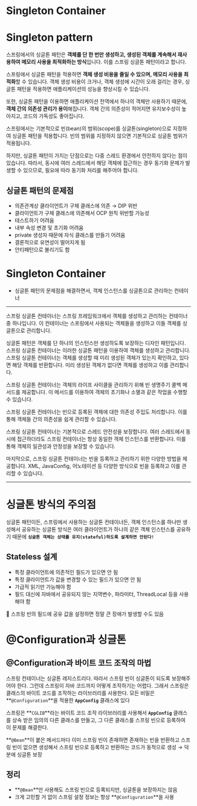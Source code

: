 # Singleton Container

# Singleton pattern

스프링에서의 싱글톤 패턴은 **객체를 단 한 번만 생성하고, 생성된 객체를 계속해서 재사용하여 메모리 사용을 최적화하는 방식**입니다. 이를 스프링 싱글톤 패턴이라고 합니다.

스프링에서 싱글톤 패턴을 적용하면 **객체 생성 비용을 줄일 수 있으며, 메모리 사용을 최적화**할 수 있습니다. 객체 생성 비용이 크거나, 객체 생성에 시간이 오래 걸리는 경우, 싱글톤 패턴을 적용하면 애플리케이션의 성능을 향상시킬 수 있습니다.

또한, 싱글톤 패턴을 이용하면 애플리케이션 전역에서 하나의 객체만 사용하기 때문에, **객체 간의 의존성 관리가 용이**해집니다. 객체 간의 의존성이 적어지면 유지보수성이 높아지고, 코드의 가독성도 좋아집니다.

스프링에서는 기본적으로 빈(bean)의 범위(scope)를 싱글톤(singleton)으로 지정하여 싱글톤 패턴을 적용합니다. 빈의 범위를 지정하지 않으면 기본적으로 싱글톤 범위가 적용됩니다.

하지만, 싱글톤 패턴이 가지는 단점으로는 다중 스레드 환경에서 안전하지 않다는 점이 있습니다. 따라서, 동시에 여러 스레드에서 해당 객체에 접근하는 경우 동기화 문제가 발생할 수 있으므로, 필요에 따라 동기화 처리를 해주어야 합니다.

## 싱글톤 패턴의 문제점

- 의존관계상 클라이언트가 구체 클래스에 의존 → DIP 위반
- 클라이언트가 구체 클래스에 의존해서 OCP 원칙 위반할 가능성
- 테스트하기 어려움
- 내부 속성 변경 및 초기화 어려움
- private 생성자 때문에 자식 클래스를 만들기 어려움
- 결론적으로 유연성이 떨어지게 됨
- 안티패턴으로 불리기도 함

# Singleton Container

- 싱글톤 패턴의 문제점을 해결하면서, 객체 인스턴스를 싱글톤으로 관리하는 컨테이너

---

스프링 싱글톤 컨테이너는 스프링 프레임워크에서 객체를 생성하고 관리하는 컨테이너 중 하나입니다. 이 컨테이너는 스프링에서 사용되는 객체들을 생성하고 이들 객체를 싱글톤으로 관리합니다.

싱글톤 패턴은 객체를 단 하나의 인스턴스만 생성하도록 보장하는 디자인 패턴입니다. 스프링 싱글톤 컨테이너는 이러한 싱글톤 패턴을 이용하여 객체를 생성하고 관리합니다. 스프링 싱글톤 컨테이너는 객체를 생성할 때 미리 생성된 객체가 있는지 확인하고, 있다면 해당 객체를 반환합니다. 미리 생성된 객체가 없다면 객체를 생성하고 이를 관리합니다.

스프링 싱글톤 컨테이너는 객체의 라이프 사이클을 관리하기 위해 빈 생명주기 콜백 메서드를 제공합니다. 이 메서드를 이용하여 객체의 초기화나 소멸과 같은 작업을 수행할 수 있습니다.

스프링 싱글톤 컨테이너는 빈으로 등록된 객체에 대한 의존성 주입도 처리합니다. 이를 통해 객체들 간의 의존성을 쉽게 관리할 수 있습니다.

스프링 싱글톤 컨테이너는 기본적으로 스레드 안전성을 보장합니다. 여러 스레드에서 동시에 접근하더라도 스프링 컨테이너는 항상 동일한 객체 인스턴스를 반환합니다. 이를 통해 객체의 일관성과 안정성을 보장할 수 있습니다.

마지막으로, 스프링 싱글톤 컨테이너는 빈을 등록하고 관리하기 위한 다양한 방법을 제공합니다. XML, JavaConfig, 어노테이션 등 다양한 방식으로 빈을 등록하고 이를 관리할 수 있습니다.

---

# 싱글톤 방식의 주의점

싱글톤 패턴이든, 스프링에서 사용하는 싱글톤 컨테이너든, 객체 인스턴스를 하나만 생성해서 공유하는 싱글톤 방식은 여러 클라이언트가 하나의 같은 객체 인스턴스를 공유하기 때문에 **`싱글톤 객체는 상태를 유지(stateful)하도록 설계하면 안된다!`**

## Stateless 설계

- 특정 클라이언트에 의존적인 필드가 있으면 안 됨
- 특정 클라이언트가 값을 변경할 수 있는 필드가 있으면 안 됨
- 가급적 읽기만 가능해야 함
- 필드 대신에 자바에서 공유되지 않는 지역변수, 파라미터, ThreadLocal 등을 사용해야 함

<aside>
🚨 스프링 빈의 필드에 공유 값을 설정하면 정말 큰 장애가 발생할 수도 있음

</aside>

# @Configuration과 싱글톤

## @Configuration과 바이트 코드 조작의 마법

스프링 컨테이너는 싱글톤 레지스트리다. 따라서 스프링 빈이 싱글톤이 되도록 보장해주어야 한다. 그런데 스프링이 자바 코드까지 어떻게 조작하기는 어렵다. 그래서 스프링은 클래스의 바이트 코드를 조작하는 라이브러리를 사용한다. 모든 비밀은 **`@Configuration`**을 적용한 **`AppConfig`** 클래스에 있다

스프링은 **`CGLIB`**라는 바이트 코드 조작 라이브러리를 사용해서 **`AppConfig`** 클래스를 상속 받은 임의의 다른 클래스를 만들고, 그 다른 클래스를 스프링 빈으로 등록하여 이 문제를 해결한다. 

**`@Bean`**이 붙은 메서드마다 이미 스프링 빈이 존재하면 존재하는 빈을 반환하고 스프링 빈이 없으면 생성해서 스프링 빈으로 등록하고 반환하는 코드가 동적으로 생성 → 덕분에 싱글톤 보장

## 정리

- **`@Bean`**만 사용해도 스프링 빈으로 등록되지만, 싱글톤을 보장하지는 않음
- 크게 고민할 거 없이 스프링 설정 정보는 항상 **`@Configuration`**을 사용